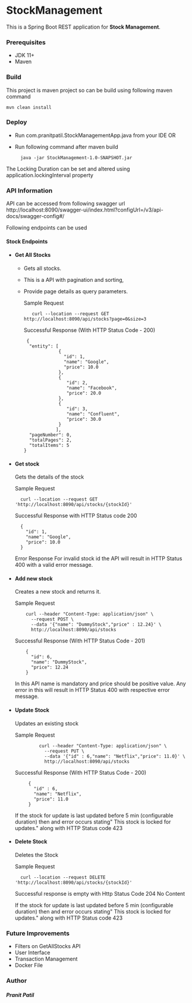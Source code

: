 # StockManagement

This is a Spring Boot REST application for **Stock Management**.

### **Prerequisites**
- JDK 11+
- Maven


### **Build**
This project is maven project so can be build using following maven command

    mvn clean install

### **Deploy**
- Run com.pranitpatil.StockManagementApp.java from your IDE
  OR
- Run following command after maven build

        java -jar StockManagement-1.0-SNAPSHOT.jar

The Locking Duration can be set and altered using application.lockingInterval property


### **API Information**
API can be accessed from following swagger url
http://localhost:8090/swagger-ui/index.html?configUrl=/v3/api-docs/swagger-config#/

Following endpoints can be used

####    Stock Endpoints
- ####  Get All Stocks
    - Gets all stocks.
    - This is a API with pagination and sorting,
    - Provide page details as query parameters.

      Sample Request

             curl --location --request GET http://localhost:8090/api/stocks?page=0&size=3 

      Successful Response (With HTTP Status Code - 200)

           {
            "entity": [
                       {
                         "id": 1,
                         "name": "Google",
                         "price": 10.0
                       },
                       {
                          "id": 2,
                          "name": "Facebook",
                          "price": 20.0
                       },
                       {
                          "id": 3,
                          "name": "Confluent",
                          "price": 30.0
                       }
                      ],
            "pageNumber": 0,
            "totalPages": 2,
            "totalItems": 5
          }  
   
 
- ####  Get stock
  Gets the details of the stock

  Sample Request

        curl --location --request GET 'http://localhost:8090/api/stocks/{stockId}'

  Successful Response with HTTP Status code 200

        {
          "id": 1,
          "name": "Google",
          "price": 10.0
        }

  Error Response
  For invalid stock id the API will result in HTTP Status 400 with a valid error message.

- #### Add new stock
  Creates a new stock and returns it.

  Sample Request

          curl --header "Content-Type: application/json" \
            --request POST \
            --data '{"name": "DummyStock","price" : 12.24}' \
            http://localhost:8090/api/stocks

  Successful Response (With HTTP Status Code - 201)

          {
            "id": 6,
            "name": "DummyStock",
            "price": 12.24
          }

  In this API name is mandatory and price should be positive value.
  Any error in this will result in HTTP Status 400 with respective error message.


- ####  Update Stock
  Updates an existing stock

  Sample Request

               curl --header "Content-Type: application/json" \
                 --request PUT \
                 --data '{"id" : 6,"name": "Netflix","price": 11.0}' \
                 http://localhost:8090/api/stocks

  Successful Response (With HTTP Status Code - 200)

           {
             "id" : 6,
             "name": "Netflix",
             "price": 11.0
           }
  
  If the stock for update is last updated before 5 min (configurable duration) then and error occurs stating" This stock is locked for updates." along with HTTP Status code 423

- ####  Delete Stock
  Deletes the Stock

  Sample Request

        curl --location --request DELETE 'http://localhost:8090/api/stocks/{stockId}'

  Successful response is empty with Http Status Code 204 No Content

  If the stock for update is last updated before 5 min (configurable duration) then and error occurs stating" This stock is locked for updates." along with HTTP Status code 423


### **Future Improvements**

- Filters on GetAllStocks API
- User Interface
- Transaction Management 
- Docker File


### **Author**
##### **Pranit Patil**